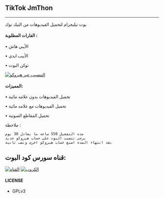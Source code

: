 ## TikTok JmThon
---

بوت تيليجرام لتحميل الفيديوهات من التيك توك


#### الفارات المطلوبة :
• الأيبي هاش

• الأيبب ايدي

• توكن البوت

[![التنصيب عبر هيروكو](https://www.herokucdn.com/deploy/button.svg)](https://heroku.com/deploy?template=https://github.com/lolopop0/TikTok)

#### المميزات:

• تحميل الفيديوهات بدون علامه مائية

• تحميل الفيديوهات مع علامه مائية

• تحميل المقاطع الصوتية


ملاحظة :

```
مده التفعيل 550 ساعه ما يعادل 30 يوم
يرجى تنصيب البوت على حساب هيروكو جديد
بعد انتهاء المده اصنع حساب هيروكو اخرى ونصب ثانية 
```

## قناه سورس كود البوت:

[![القناه](https://img.shields.io/badge/TG-Channel-30302f?style=flat&logo=telegram)](https://t.me/jmthon)
[![الكروب](https://img.shields.io/badge/TG-Group-30302f?style=flat&logo=telegram)](https://t.me/GROUPJmthon)


#### LICENSE
- GPLv3
